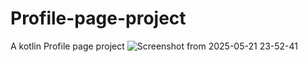 # Profile-page-project


A kotlin Profile page project
![Screenshot from 2025-05-21 23-52-41](https://github.com/user-attachments/assets/d62e436d-74ab-45e6-bb6e-685b21423b28)
